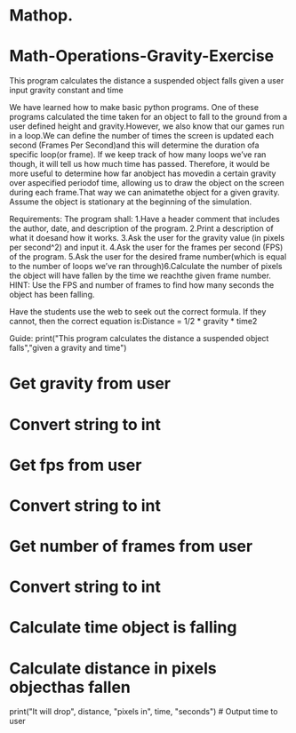 # Mathop.
# Math-Operations-Gravity-Exercise
This program calculates the distance a suspended object falls given a user input gravity constant and time

We have learned how to make basic python programs. One of these programs calculated the time taken for an object to fall to the ground from a user defined height and gravity.However, we also know that our games run in a loop.We can define the number of times the screen is updated each second (Frames Per Second)and this will determine the duration ofa specific loop(or frame). If we keep track of how many loops we’ve ran though, it will tell us how much time has passed. Therefore, it would be more useful to determine how far anobject has movedin a certain gravity over aspecified periodof time, allowing us to draw the object on the screen during each frame.That way we can animatethe object for a given gravity.  Assume the object is stationary at the beginning of the simulation.

Requirements:
The program shall:
1.Have a header comment that includes the author, date, and description of the program.
2.Print a description of what it doesand how it works.
3.Ask the user for the gravity value (in pixels per second^2) and input it.
4.Ask the user for the frames per second (FPS) of the program.
5.Ask the user for the desired frame number(which is equal to the number of loops we’ve ran through)6.Calculate the number of pixels the object will have fallen by the time we reachthe given frame number.
HINT:  Use the FPS and number of frames to find how many seconds the object has been falling.

Have the students use the web to seek out the correct formula.  If they cannot, then the correct equation is:Distance = 1/2 * gravity * time2


Guide:
print("This program calculates the distance a suspended object falls","given a gravity and time")
# Get gravity from user
# Convert string to int
# Get fps from user
# Convert string to int
# Get number of frames from user
# Convert string to int
# Calculate time object is falling
# Calculate distance in pixels objecthas fallen
print("It will drop", distance, "pixels in", time, "seconds")   # Output time to user
